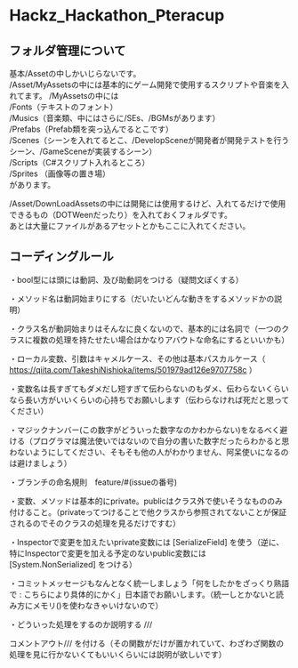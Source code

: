 # Hackz_Hackathon_Pteracup

## フォルダ管理について  
基本/Assetの中しかいじらないです。  
/Asset/MyAssetsの中には基本的にゲーム開発で使用するスクリプトや音楽を入れてます。 /MyAssetsの中には  
/Fonts（テキストのフォント）  
/Musics（音楽類、中にはさらに/SEs、/BGMsがあります）  
/Prefabs（Prefab類を突っ込んでるとこです）  
/Scenes（シーンを入れてるとこ、/DevelopSceneが開発者が開発テストを行うシーン、/GameSceneが実装するシーン）  
/Scripts（C#スクリプト入れるところ）  
/Sprites （画像等の置き場）  
があります。  

/Asset/DownLoadAssetsの中には開発には使用するけど、入れてるだけで使用できるもの（DOTWeenだったり）を入れておくフォルダです。  
あとは大量にファイルがあるアセットとかもここに入れてください。  

## コーディングルール
・bool型には頭には動詞、及び助動詞をつける（疑問文ぽくする）

・メソッド名は動詞始まりにする（だいたいどんな動きをするメソッドかの説明）

・クラス名が動詞始まりはそんなに良くないので、基本的には名詞で（一つのクラスに複数の処理を持たせたい場合はかなりアバウトな命名にするといいかも）

・ローカル変数、引数はキャメルケース、その他は基本パスカルケース（ https://qiita.com/TakeshiNishioka/items/501979ad126e9707758c ）

・変数名は長すぎてもダメだし短すぎて伝わらないのもダメ、伝わらないくらいなら長い方がいいくらいの心持ちでお願いします（伝わらなければ死だと思ってください）

・マジックナンバー(この数字がどういった数字なのかわからない)をなるべく避ける（プログラマは魔法使いではないので自分の書いた数字だったらわかると思わないようにしてください、そもそも他の人がわかりません、阿呆使いになるのは避けましょう）

・ブランチの命名規則　feature/#(issueの番号)

・変数、メソッドは基本的にprivate。publicはクラス外で使いそうなもののみ付けること。（privateってつけることで他クラスから参照されてないことが保証されるのでそのクラスの処理を見るだけですむ）

・Inspectorで変更を加えたいprivate変数には [SerializeField] を使う（逆に、特にInspectorで変更を加える予定のないpublic変数には [System.NonSerialized] をつける）

・コミットメッセージもなんとなく統一しましょう「何をしたかをざっくり熟語で : こちらにより具体的にかく」日本語でお願いします。（統一しとかないと読み方にメモリ()を使わなきゃいけないので）

・どういった処理をするのか説明する ///

コメントアウト/// を付ける（その関数がだけが置かれていて、わざわざ関数の処理を見に行かないくてもいいくらいには説明が欲しいです）
